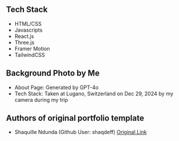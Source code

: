 ## Tech Stack

- HTML/CSS
- Javascripts
- React.js
- Three.js
- Framer Motion
- TailwindCSS

## Background Photo by Me
- About Page: Generated by GPT-4o
- Tech Stack: Taken at Lugano, Switzerland on Dec 29, 2024 by my camera during my trip

## Authors of original portfolio template

- Shaquille Ndunda (Github User: shaqdeff) [Original Link](https://github.com/shaqdeff/Portfolio-Template/assets/92020713/eed76a82-e59d-440b-a04c-a2dc00a508b7)